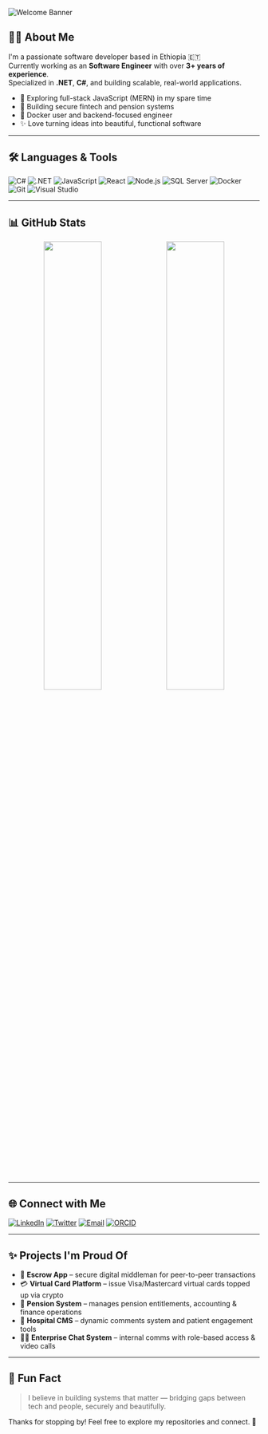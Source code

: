 ![Welcome Banner](https://capsule-render.vercel.app/api?type=waving&color=gradient&height=200&section=header&text=Hi%20👋,%20I'm%20Mikyas%20D&fontSize=35&fontAlignY=40&desc=Software%20Engineer%20|%20.NET%20Developer&descAlignY=60&descAlign=50)

## 👨‍💻 About Me

I'm a passionate software developer based in Ethiopia 🇪🇹  
Currently working as an **Software Engineer** with over **3+ years of experience**.  
Specialized in **.NET**, **C#**, and building scalable, real-world applications.

- 🧠 Exploring full-stack JavaScript (MERN) in my spare time
- 🔐 Building secure fintech and pension systems
- 🧱 Docker user and backend-focused engineer
- ✨ Love turning ideas into beautiful, functional software

---

## 🛠️ Languages & Tools

![C#](https://img.shields.io/badge/C%23-239120?style=for-the-badge&logo=csharp&logoColor=white)
![.NET](https://img.shields.io/badge/.NET-512BD4?style=for-the-badge&logo=dotnet&logoColor=white)
![JavaScript](https://img.shields.io/badge/JavaScript-F7DF1E?style=for-the-badge&logo=javascript&logoColor=black)
![React](https://img.shields.io/badge/React-20232A?style=for-the-badge&logo=react&logoColor=61DAFB)
![Node.js](https://img.shields.io/badge/Node.js-339933?style=for-the-badge&logo=node-dot-js&logoColor=white)
![SQL Server](https://img.shields.io/badge/SQL%20Server-CC2927?style=for-the-badge&logo=microsoft-sql-server&logoColor=white)
![Docker](https://img.shields.io/badge/Docker-2496ED?style=for-the-badge&logo=docker&logoColor=white)
![Git](https://img.shields.io/badge/Git-F05032?style=for-the-badge&logo=git&logoColor=white)
![Visual Studio](https://img.shields.io/badge/Visual%20Studio-5C2D91?style=for-the-badge&logo=visual-studio&logoColor=white)

---

## 📊 GitHub Stats

<div align="center">
  <img src="https://github-readme-stats.vercel.app/api?username=Mikhabesha&show_icons=true&theme=tokyonight&hide_border=true" width="48%" />
  <img src="https://github-readme-stats.vercel.app/api/top-langs/?username=Mikhabesha&layout=compact&theme=tokyonight&hide_border=true" width="48%" />
</div>

---

## 🌐 Connect with Me

[![LinkedIn](https://img.shields.io/badge/LinkedIn-Mikyas%20D-blue?style=for-the-badge&logo=linkedin)](https://www.linkedin.com/in/mikyas-d-arkew-943109167/)
[![Twitter](https://img.shields.io/badge/Twitter-@Mik_Habesha-blue?style=for-the-badge&logo=twitter)](https://twitter.com/Mik_Habesha)
[![Email](https://img.shields.io/badge/Gmail-Mikyasdrss@gmail.com-red?style=for-the-badge&logo=gmail&logoColor=white)](mailto:Mikyasdrss@gmail.com)
[![ORCID](https://img.shields.io/badge/ORCID-0009--0008--4884--8955-green?style=for-the-badge&logo=orcid)](https://orcid.org/0009-0008-4884-8955)

---

## ✨ Projects I'm Proud Of

- 🔐 **Escrow App** – secure digital middleman for peer-to-peer transactions
- 💳 **Virtual Card Platform** – issue Visa/Mastercard virtual cards topped up via crypto
- 🧓 **Pension System** – manages pension entitlements, accounting & finance operations
- 🏥 **Hospital CMS** – dynamic comments system and patient engagement tools
- 🧑‍💼 **Enterprise Chat System** – internal comms with role-based access & video calls

---

## 📌 Fun Fact

> I believe in building systems that matter — bridging gaps between tech and people, securely and beautifully.

Thanks for stopping by! Feel free to explore my repositories and connect. 🙌
